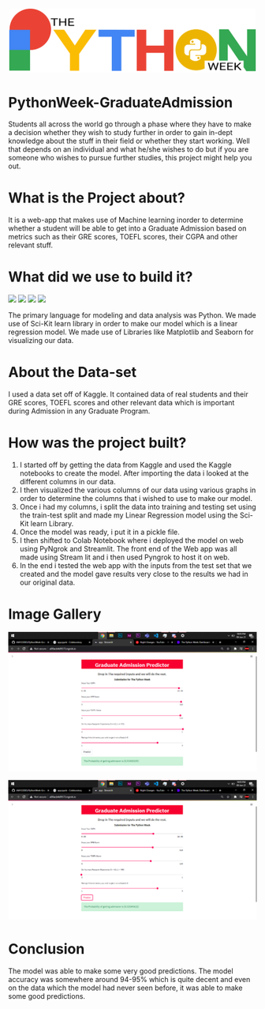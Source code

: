 <p align="center">
<img src="https://github.com/AM1CODES/PythonWeek-GraduateAdmission/blob/main/pyweek.png" alt="drawing" width="500"/>
</p>

# PythonWeek-GraduateAdmission
Students all across the world go through a phase where they have to make a decision whether they wish to study further in order to gain in-dept knowledge about the stuff in their field or whether they start working. Well that depends on an individual and what he/she wishes to do but if you are someone who wishes to pursue further studies, this project might help you out.

# What is the Project about?
It is a web-app that makes use of Machine learning inorder to determine whether a student will be able to get into a Graduate Admission based on metrics such as their GRE scores, TOEFL scores, their CGPA and other relevant stuff.

# What did we use to build it?
<img src="https://img.shields.io/badge/python%20-%2314354C.svg?&style=for-the-badge&logo=python&logoColor=white"/> <img src="https://img.shields.io/badge/pandas%20-%23150458.svg?&style=for-the-badge&logo=pandas&logoColor=white" />  <img src="https://img.shields.io/badge/numpy%20-%23013243.svg?&style=for-the-badge&logo=numpy&logoColor=white" /> <img src="https://img.shields.io/badge/Jupyter%20-%23F37626.svg?&style=for-the-badge&logo=Jupyter&logoColor=white" /> <br>


 
The primary language for modeling and data analysis was Python. We made use of Sci-Kit learn library in order to make our model which is a linear regression model. We made use of Libraries like Matplotlib and Seaborn for visualizing our data.


# About the Data-set
I used a data set off of Kaggle. It contained data of real students and their GRE scores, TOEFL scores and other relevant data which is important during Admission in any Graduate Program.

# How was the project built?
1. I started off by getting the data from Kaggle and used the Kaggle notebooks to  create the model. After importing the data i looked at the different columns in our data. <br>
2. I then visualized the various columns of our data using various graphs in order to determine the columns that i wished to use to make our model. <br>
3. Once i had my columns, i split the data into training and testing set using the train-test split and made my Linear Regression model using the Sci-Kit learn Library. <br>
4. Once the model was ready, i put it in a pickle file. <br>
5. I then shifted to Colab Notebook where i deployed the model on web  using PyNgrok and Streamlit. The front end of the Web app was all made using Stream lit and i then used Pyngrok to host it on web. <br>
6. In the end i tested the web app with the inputs from the test set that we created and the model gave results very close to the results we had in our original data. <br>

# Image Gallery
<p align="center">
<img src="https://github.com/AM1CODES/PythonWeek-GraduateAdmission/blob/main/Screenshot%20(125).png" alt="drawing" width="800"/>
</p>
<p align="center">
<img src="https://github.com/AM1CODES/PythonWeek-GraduateAdmission/blob/main/Screenshot%20(126).png" alt="drawing" width="800"/>
</p>

# Conclusion
The model was able to make some very good predictions. The model accuracy was somewhere around 94-95% which is quite decent and even on the data which the model had never seen before, it was able to make some good predictions.
